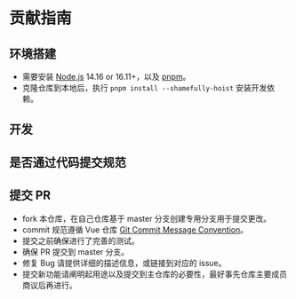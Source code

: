 # 贡献指南

## 环境搭建

- 需要安装 [Node.js](http://nodejs.org/) 14.16 or 16.11+，以及 [pnpm](https://pnpm.io/)。
- 克隆仓库到本地后，执行 `pnpm install --shamefully-hoist` 安装开发依赖。

## 开发

## 是否通过代码提交规范

## 提交 PR

- fork 本仓库，在自己仓库基于 master 分支创建专用分支用于提交更改。
- commit 规范遵循 Vue 仓库 [Git Commit Message Convention](https://github.com/vuejs/vue/blob/dev/.github/COMMIT_CONVENTION.md)。
- 提交之前确保进行了完善的测试。
- 确保 PR 提交到 master 分支。
- 修复 Bug 请提供详细的描述信息，或链接到对应的 issue。
- 提交新功能请阐明起用途以及提交到主仓库的必要性，最好事先仓库主要成员商议后再进行。
